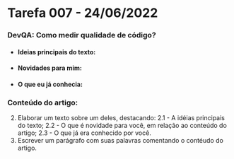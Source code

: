 # Tarefa 007 - 24/06/2022


### DevQA: Como medir qualidade de código?

* #### Ideias principais do texto:

* #### Novidades para mim:

* #### O que eu já conhecia:

### Conteúdo do artigo:


2. Elaborar um texto sobre um deles, destacando:
    2.1 - A idéias principais do texto;
    2.2 - O que é novidade para você, em relação ao conteúdo do artigo;
    2.3 - O que já era conhecido por você.
3. Escrever um parágrafo com suas palavras comentando o contéudo do artigo.


